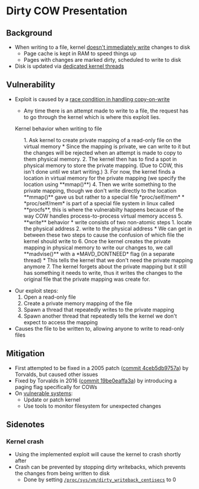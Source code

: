 # Dirty COW Presentation

## Background

* When writing to a file, kernel [doesn't immediately write][1] changes to disk
    * Page cache is kept in RAM to speed things up
    * Pages with changes are marked dirty, scheduled to write to disk
* Disk is updated via [dedicated kernel threads][2]

[1]: http://sylab-srv.cs.fiu.edu/lib/exe/fetch.php?media=paperclub:lkd3ch16.pdf
[2]: https://www.cs.cmu.edu/~mukesh/hacks/spindown/t1.html

## Vulnerability

* Exploit is caused by a [race condition in handling copy-on-write][3]
    * Any time there is an attempt made to write to a file, the request has to go through the kernel which is where this exploit lies. 
    
    Kernel behavior when writing to file
    
    <ul>
    1. Ask kernel to create private mapping of a read-only file on the virtual memory
        * Since the mapping is private, we can write to it but the changes will be rejected when an attempt is made to copy to them physical memory.
    2. The kernel then has to find a spot in physical memory to store the private mapping. (Due to COW, this isn't done until we start writing.)
    3. For now, the kernel finds a location in virtual memory for the private mapping (we specify the location using **mmap()**)
    4. Then we write something to the private mapping, though we don't write directly to the location **mmap()** gave us but rather to a special file *proc/self/mem*
        * *proc/self/mem* is part of a special file system in linux called **procfs**, this is where the vulnerabilty happens because of the way COW handles process-to-process virtual memory access
    5. **write** behavior
        * write consists of two non-atomic steps
            1. locate the physical address
            2. write to the physical address
        * We can get in between these two steps to cause the confusion of which file the kernel should write to
    6. Once the kernel creates the private mapping in physical memory to write our changes to, we call **madvise()** with a *MAVD_DONTNEED* flag (in a separate thread)
        * This tells the kernel that we don't need the private mapping anymore
    7. The kernel forgets about the private mapping but it still has something it needs to write, thus it writes the changes to the original file that the private mapping was create for.
</ul>

* Our exploit steps:
    1. Open a read-only file
    2. Create a private memory mapping of the file
    3. Spawn a thread that repeatedly writes to the private mapping
    4. Spawn another thread that repeatedly tells the kernel we don't expect to access the mapping
* Causes the file to be written to, allowing anyone to write to read-only files

[3]: https://www.cs.toronto.edu/~arnold/427/18s/427_18S/indepth/dirty-cow/index.html

## Mitigation

* First attempted to be fixed in a 2005 patch ([commit 4ceb5db9757a][4]) by Torvalds, but caused other issues
* Fixed by Torvalds in 2016 ([commit 19be0eaffa3a][5]) by introducing a paging flag specifically for COWs
* On [vulnerable systems][6]:
    * Update or patch kernel
    * Use tools to monitor filesystem for unexpected changes

[4]: https://git.kernel.org/pub/scm/linux/kernel/git/torvalds/linux.git/commit/?id=4ceb5db9757aaeadcf8fbbf97d76bd42aa4df0d6
[5]: https://git.kernel.org/pub/scm/linux/kernel/git/torvalds/linux.git/commit/?id=19be0eaffa3ac7d8eb6784ad9bdbc7d67ed8e619
[6]: https://www.digitalocean.com/community/tutorials/how-to-protect-your-server-against-the-dirty-cow-linux-vulnerability

## Sidenotes

### Kernel crash

* Using the implemented exploit will cause the kernel to crash shortly after
* Crash can be prevented by stopping dirty writebacks, which prevents the changes from being written to disk
    * Done by setting [`/proc/sys/vm/dirty_writeback_centisecs`][7] to 0

[7]: https://www.kernel.org/doc/Documentation/sysctl/vm.txt
